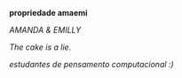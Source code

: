 <b>propriedade amaemi</b><p>
<p><I>AMANDA & EMILLY<p>
<p>The cake is a lie.<p>
<p>estudantes de pensamento computacional :)<I><p>
